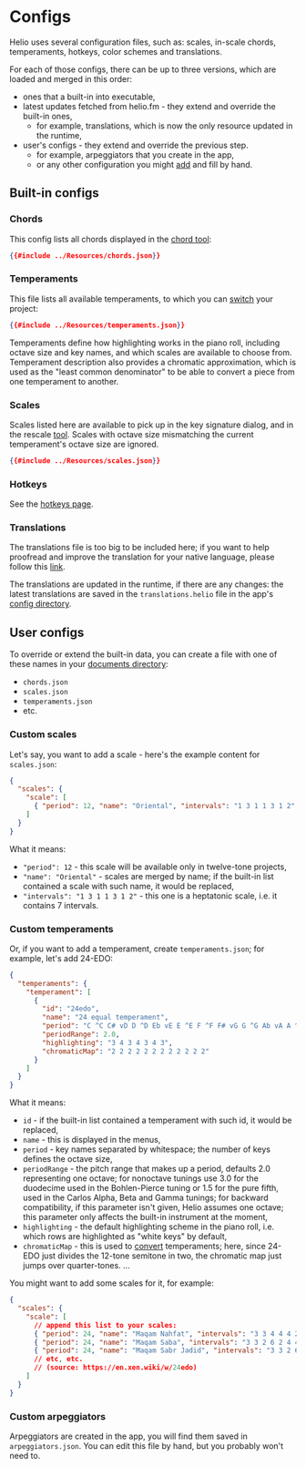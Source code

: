 # Configs

Helio uses several configuration files, such as: scales, in-scale chords, temperaments, hotkeys, color schemes and translations.

For each of those configs, there can be up to three versions, which are loaded and merged in this order: 
 * ones that a built-in into executable,
 * latest updates fetched from helio.fm - they extend and override the built-in ones,
   * for example, translations, which is now the only resource updated in the runtime,
 * user's configs - they extend and override the previous step.
   * for example, arpeggiators that you create in the app,
   * or any other configuration you might [add](#user-configs) and fill by hand.

## Built-in configs

### Chords

This config lists all chords displayed in the [chord tool](tips-and-tricks.md#chord-tool):

```json
{{#include ../Resources/chords.json}}
```

### Temperaments

This file lists all available temperaments, to which you can [switch](getting-microtonal.md#switching-temperaments) your project:

```json
{{#include ../Resources/temperaments.json}}
```

Temperaments define how highlighting works in the piano roll, including octave size and key names, and which scales are available to choose from. Temperament description also provides a chromatic approximation, which is used as the "least common denominator" to be able to convert a piece from one temperament to another.

### Scales

Scales listed here are available to pick up in the key signature dialog, and in the rescale [tool](tips-and-tricks.md#quick-rescale-tool). Scales with octave size mismatching the current temperament's octave size are ignored.

```json
{{#include ../Resources/scales.json}}
```

### Hotkeys

See the [hotkeys page](hotkeys.md).

### Translations

The translations file is too big to be included here; if you want to help proofread and improve the translation for your native language, please follow this [link](https://helio.fm/translations).

The translations are updated in the runtime, if there are any changes: the latest translations are saved in the `translations.helio` file in the app's [config directory](index.md#the-configuration-directory).


## User configs

To override or extend the built-in data, you can create a file with one of these names in your [documents directory](index.md#the-projects-directory):

 * `chords.json`
 * `scales.json`
 * `temperaments.json`
 * etc.

### Custom scales

Let's say, you want to add a scale - here's the example content for `scales.json`:

```json
{
  "scales": {
    "scale": [
      { "period": 12, "name": "Oriental", "intervals": "1 3 1 1 3 1 2" }
    ]
  }
}
```

What it means:
 * `"period": 12` - this scale will be available only in twelve-tone projects,
 * `"name": "Oriental"` - scales are merged by name; if the built-in list contained a scale with such name, it would be replaced,
 * `"intervals": "1 3 1 1 3 1 2"` - this one is a heptatonic scale, i.e. it contains 7 intervals.

### Custom temperaments

Or, if you want to add a temperament, create `temperaments.json`; for example, let's add 24-EDO:

```json
{
  "temperaments": {
    "temperament": [
      {
        "id": "24edo",
        "name": "24 equal temperament",
        "period": "C ^C C# vD D ^D Eb vE E ^E F ^F F# vG G ^G Ab vA A ^A Bb vB B ^B",
		"periodRange": 2.0,
        "highlighting": "3 4 3 4 3 4 3",
        "chromaticMap": "2 2 2 2 2 2 2 2 2 2 2 2"
      }
    ]
  }
}
```

What it means:
 * `id` - if the built-in list contained a temperament with such id, it would be replaced,
 * `name` - this is displayed in the menus,
 * `period` - key names separated by whitespace; the number of keys defines the octave size,
 * `periodRange` - the pitch range that makes up a period, defaults 2.0 representing one octave; for nonoctave tunings use 3.0 for the duodecime used in the Bohlen-Pierce tuning or 1.5 for the pure fifth, used in the Carlos Alpha, Beta and Gamma tunings; for backward compatibility, if this parameter isn't given, Helio assumes one octave; this parameter only affects the built-in instrument at the moment,
 * `highlighting` - the default highlighting scheme in the piano roll, i.e. which rows are highlighted as "white keys" by default,
 * `chromaticMap` - this is used to [convert](getting-microtonal.md#switching-temperaments) temperaments; here, since 24-EDO just divides the 12-tone semitone in two, the chromatic map just jumps over quarter-tones.
...

You might want to add some scales for it, for example:

```json
{
  "scales": {
    "scale": [
      // append this list to your scales:
      { "period": 24, "name": "Maqam Nahfat", "intervals": "3 3 4 4 4 2 4" },
      { "period": 24, "name": "Maqam Saba", "intervals": "3 3 2 6 2 4 4" },
      { "period": 24, "name": "Maqam Sabr Jadid", "intervals": "3 3 2 6 2 6 2" }
      // etc, etc.
      // (source: https://en.xen.wiki/w/24edo)
    ]
  }
}
```

### Custom arpeggiators

Arpeggiators are created in the app, you will find them saved in `arpeggiators.json`. You can edit this file by hand, but you probably won't need to.
